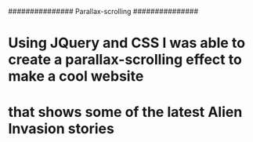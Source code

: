 ############### Parallax-scrolling ###############
# Using JQuery and CSS I was able to create a parallax-scrolling effect to make a cool website
# that shows some of the latest Alien Invasion stories
